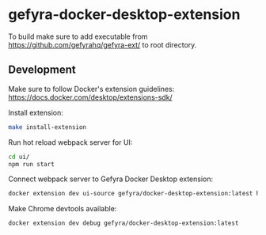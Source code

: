 # gefyra-docker-desktop-extension


To build make sure to add executable from https://github.com/gefyrahq/gefyra-ext/ to root directory.

## Development

Make sure to follow Docker's extension guidelines: https://docs.docker.com/desktop/extensions-sdk/

Install extension:

```bash
make install-extension
```

Run hot reload webpack server for UI:
```bash
cd ui/
npm run start
```

Connect webpack server to Gefyra Docker Desktop extension:
```bash
docker extension dev ui-source gefyra/docker-desktop-extension:latest http://localhost:3000
```

Make Chrome devtools available:
```bash
docker extension dev debug gefyra/docker-desktop-extension:latest
```
